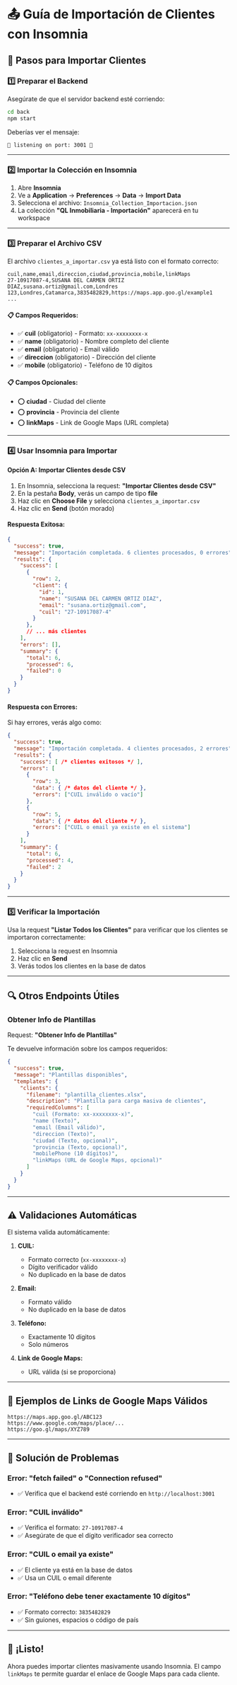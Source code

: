 # 📤 Guía de Importación de Clientes con Insomnia

## 🎯 Pasos para Importar Clientes

### 1️⃣ Preparar el Backend

Asegúrate de que el servidor backend esté corriendo:

```bash
cd back
npm start
```

Deberías ver el mensaje:
```
🚀 listening on port: 3001 🚀
```

---

### 2️⃣ Importar la Colección en Insomnia

1. Abre **Insomnia**
2. Ve a **Application** → **Preferences** → **Data** → **Import Data**
3. Selecciona el archivo: `Insomnia_Collection_Importacion.json`
4. La colección **"QL Inmobiliaria - Importación"** aparecerá en tu workspace

---

### 3️⃣ Preparar el Archivo CSV

El archivo `clientes_a_importar.csv` ya está listo con el formato correcto:

```csv
cuil,name,email,direccion,ciudad,provincia,mobile,linkMaps
27-10917087-4,SUSANA DEL CARMEN ORTIZ DIAZ,susana.ortiz@gmail.com,Londres 123,Londres,Catamarca,3835482829,https://maps.app.goo.gl/example1
...
```

#### 📋 Campos Requeridos:
- ✅ **cuil** (obligatorio) - Formato: `xx-xxxxxxxx-x`
- ✅ **name** (obligatorio) - Nombre completo del cliente
- ✅ **email** (obligatorio) - Email válido
- ✅ **direccion** (obligatorio) - Dirección del cliente
- ✅ **mobile** (obligatorio) - Teléfono de 10 dígitos

#### 📋 Campos Opcionales:
- ⭕ **ciudad** - Ciudad del cliente
- ⭕ **provincia** - Provincia del cliente
- ⭕ **linkMaps** - Link de Google Maps (URL completa)

---

### 4️⃣ Usar Insomnia para Importar

#### **Opción A: Importar Clientes desde CSV**

1. En Insomnia, selecciona la request: **"Importar Clientes desde CSV"**
2. En la pestaña **Body**, verás un campo de tipo **file**
3. Haz clic en **Choose File** y selecciona `clientes_a_importar.csv`
4. Haz clic en **Send** (botón morado)

#### **Respuesta Exitosa:**

```json
{
  "success": true,
  "message": "Importación completada. 6 clientes procesados, 0 errores",
  "results": {
    "success": [
      {
        "row": 2,
        "client": {
          "id": 1,
          "name": "SUSANA DEL CARMEN ORTIZ DIAZ",
          "email": "susana.ortiz@gmail.com",
          "cuil": "27-10917087-4"
        }
      },
      // ... más clientes
    ],
    "errors": [],
    "summary": {
      "total": 6,
      "processed": 6,
      "failed": 0
    }
  }
}
```

#### **Respuesta con Errores:**

Si hay errores, verás algo como:

```json
{
  "success": true,
  "message": "Importación completada. 4 clientes procesados, 2 errores",
  "results": {
    "success": [ /* clientes exitosos */ ],
    "errors": [
      {
        "row": 3,
        "data": { /* datos del cliente */ },
        "errors": ["CUIL inválido o vacío"]
      },
      {
        "row": 5,
        "data": { /* datos del cliente */ },
        "errors": ["CUIL o email ya existe en el sistema"]
      }
    ],
    "summary": {
      "total": 6,
      "processed": 4,
      "failed": 2
    }
  }
}
```

---

### 5️⃣ Verificar la Importación

Usa la request **"Listar Todos los Clientes"** para verificar que los clientes se importaron correctamente:

1. Selecciona la request en Insomnia
2. Haz clic en **Send**
3. Verás todos los clientes en la base de datos

---

## 🔍 Otros Endpoints Útiles

### **Obtener Info de Plantillas**

Request: **"Obtener Info de Plantillas"**

Te devuelve información sobre los campos requeridos:

```json
{
  "success": true,
  "message": "Plantillas disponibles",
  "templates": {
    "clients": {
      "filename": "plantilla_clientes.xlsx",
      "description": "Plantilla para carga masiva de clientes",
      "requiredColumns": [
        "cuil (Formato: xx-xxxxxxxx-x)",
        "name (Texto)",
        "email (Email válido)",
        "direccion (Texto)",
        "ciudad (Texto, opcional)",
        "provincia (Texto, opcional)",
        "mobilePhone (10 dígitos)",
        "linkMaps (URL de Google Maps, opcional)"
      ]
    }
  }
}
```

---

## ⚠️ Validaciones Automáticas

El sistema valida automáticamente:

1. **CUIL:** 
   - Formato correcto (`xx-xxxxxxxx-x`)
   - Dígito verificador válido
   - No duplicado en la base de datos

2. **Email:**
   - Formato válido
   - No duplicado en la base de datos

3. **Teléfono:**
   - Exactamente 10 dígitos
   - Solo números

4. **Link de Google Maps:**
   - URL válida (si se proporciona)

---

## 📝 Ejemplos de Links de Google Maps Válidos

```
https://maps.app.goo.gl/ABC123
https://www.google.com/maps/place/...
https://goo.gl/maps/XYZ789
```

---

## 🐛 Solución de Problemas

### Error: "fetch failed" o "Connection refused"
- ✅ Verifica que el backend esté corriendo en `http://localhost:3001`

### Error: "CUIL inválido"
- ✅ Verifica el formato: `27-10917087-4`
- ✅ Asegúrate de que el dígito verificador sea correcto

### Error: "CUIL o email ya existe"
- ✅ El cliente ya está en la base de datos
- ✅ Usa un CUIL o email diferente

### Error: "Teléfono debe tener exactamente 10 dígitos"
- ✅ Formato correcto: `3835482829`
- ✅ Sin guiones, espacios o código de país

---

## 🎉 ¡Listo!

Ahora puedes importar clientes masivamente usando Insomnia. El campo `linkMaps` te permite guardar el enlace de Google Maps para cada cliente.
